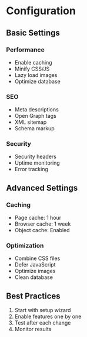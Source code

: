 # Configuration

## Basic Settings

### Performance
- Enable caching
- Minify CSS/JS
- Lazy load images
- Optimize database

### SEO
- Meta descriptions
- Open Graph tags
- XML sitemap
- Schema markup

### Security
- Security headers
- Uptime monitoring
- Error tracking

## Advanced Settings

### Caching
- Page cache: 1 hour
- Browser cache: 1 week
- Object cache: Enabled

### Optimization
- Combine CSS files
- Defer JavaScript
- Optimize images
- Clean database

## Best Practices
1. Start with setup wizard
2. Enable features one by one
3. Test after each change
4. Monitor results